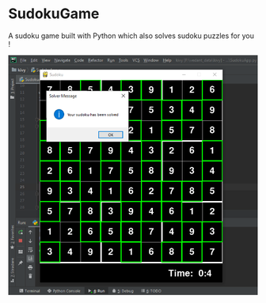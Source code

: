 # SudokuGame
A sudoku game built with Python which also solves sudoku puzzles for you !  
  
![Game](https://github.com/007vedant/SudokuGame/blob/master/imgs/image2.png)
